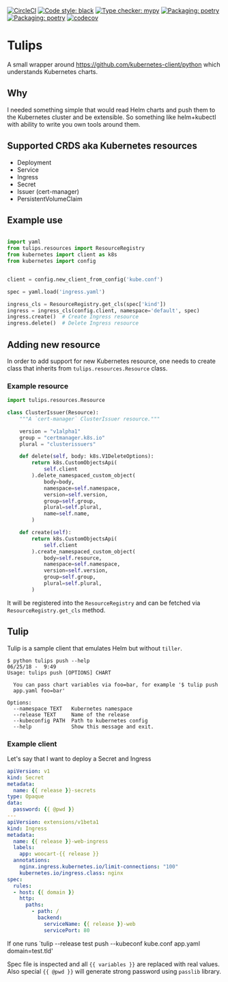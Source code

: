 [![CircleCI](https://circleci.com/gh/woocart/tulips/tree/master.svg?style=svg&circle-token=631d7a818d7fade30fefe2a23c936d28aaa92ffa)](https://circleci.com/gh/woocart/tulips/tree/master)
[![Code style: black](https://img.shields.io/badge/code%20style-black-000000.svg)](https://github.com/ambv/black)
[![Type checker: mypy](https://img.shields.io/badge/type%20checker-mypy-1F5082.svg)](https://github.com/python/mypy)
[![Packaging: poetry](https://img.shields.io/badge/packaging-poetry-C2CAFD.svg)](https://poetry.eustace.io/)
[![Packaging: poetry](https://img.shields.io/badge/packaging-pypi-006dad.svg)](https://pypi.org/project/tulips/)
[![codecov](https://codecov.io/github/woocart/tulips/branch/master/graph/badge.svg)](https://codecov.io/github/woocart/tulips/)

# Tulips

A small wrapper around https://github.com/kubernetes-client/python which understands Kubernetes charts.

## Why

I needed something simple that would read Helm charts and push them to the Kubernetes cluster and
be extensible. So something like helm+kubectl with ability to write you own tools around them.

## Supported CRDS aka Kubernetes resources

- Deployment
- Service
- Ingress
- Secret
- Issuer (cert-manager)
- PersistentVolumeClaim

## Example use

```python

import yaml
from tulips.resources import ResourceRegistry
from kubernetes import client as k8s
from kubernetes import config


client = config.new_client_from_config('kube.conf')

spec = yaml.load('ingress.yaml')

ingress_cls = ResourceRegistry.get_cls(spec['kind'])
ingress = ingress_cls(config.client, namespace='default', spec)
ingress.create()  # Create Ingress resource
ingress.delete()  # Delete Ingress resource
```

## Adding new resource

In order to add support for new Kubernetes resource, one needs to create class
that inherits from `tulips.resources.Resource` class.

### Example resource

```python
import tulips.resources.Resource

class ClusterIssuer(Resource):
    """A `cert-manager` ClusterIssuer resource."""

    version = "v1alpha1"
    group = "certmanager.k8s.io"
    plural = "clusterissuers"

    def delete(self, body: k8s.V1DeleteOptions):
        return k8s.CustomObjectsApi(
            self.client
        ).delete_namespaced_custom_object(
            body=body,
            namespace=self.namespace,
            version=self.version,
            group=self.group,
            plural=self.plural,
            name=self.name,
        )

    def create(self):
        return k8s.CustomObjectsApi(
            self.client
        ).create_namespaced_custom_object(
            body=self.resource,
            namespace=self.namespace,
            version=self.version,
            group=self.group,
            plural=self.plural,
        )
```

It will be registered into the `ResourceRegistry` and can be fetched via `ResourceRegistry.get_cls` method.

## Tulip

Tulip is a sample client that emulates Helm but without `tiller`.

```shell
$ python tulips push --help                                    06/25/18 -  9:49
Usage: tulips push [OPTIONS] CHART

  You can pass chart variables via foo=bar, for example '$ tulip push
  app.yaml foo=bar'

Options:
  --namespace TEXT   Kubernetes namespace
  --release TEXT     Name of the release
  --kubeconfig PATH  Path to kubernetes config
  --help             Show this message and exit.

```

### Example client

Let's say that I want to deploy a Secret and Ingress

```yaml
apiVersion: v1
kind: Secret
metadata:
  name: {{ release }}-secrets
type: Opaque
data:
  password: {{ @pwd }}
---
apiVersion: extensions/v1beta1
kind: Ingress
metadata:
  name: {{ release }}-web-ingress
  labels:
    app: woocart-{{ release }}
  annotations:
    nginx.ingress.kubernetes.io/limit-connections: "100"
    kubernetes.io/ingress.class: nginx
spec:
  rules:
  - host: {{ domain }}
    http:
      paths:
        - path: /
          backend:
            serviceName: {{ release }}-web
            servicePort: 80
```

If one runs `tulip --release test push --kubeconf kube.conf app.yaml domain=test.tld'

Spec file is inspected and all `{{ variables }}` are replaced with real values. Also
special `{{ @pwd }}` will generate strong password using `passlib` library.
